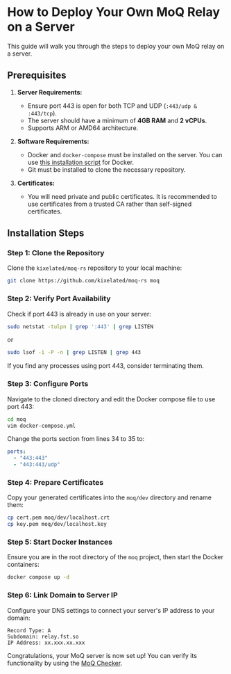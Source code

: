 # How to Deploy Your Own MoQ Relay on a Server

This guide will walk you through the steps to deploy your own MoQ relay on a server.

## Prerequisites

1. **Server Requirements:**
   - Ensure port 443 is open for both TCP and UDP (`:443/udp & :443/tcp`).
   - The server should have a minimum of **4GB RAM** and **2 vCPUs**.
   - Supports ARM or AMD64 architecture.

2. **Software Requirements:**
   - Docker and `docker-compose` must be installed on the server. You can use [this installation script](https://github.com/docker/docker-install) for Docker.
   - Git must be installed to clone the necessary repository.

3. **Certificates:**
   - You will need private and public certificates. It is recommended to use certificates from a trusted CA rather than self-signed certificates.

## Installation Steps

### Step 1: Clone the Repository

Clone the `kixelated/moq-rs` repository to your local machine:

```bash
git clone https://github.com/kixelated/moq-rs moq
```

### Step 2: Verify Port Availability

Check if port 443 is already in use on your server:

```bash
sudo netstat -tulpn | grep ':443' | grep LISTEN
```
or
```bash
sudo lsof -i -P -n | grep LISTEN | grep 443
```

If you find any processes using port 443, consider terminating them.

### Step 3: Configure Ports

Navigate to the cloned directory and edit the Docker compose file to use port 443:

```bash
cd moq
vim docker-compose.yml
```

Change the ports section from lines 34 to 35 to:

```yaml
ports:
  - "443:443"
  - "443:443/udp"
```

### Step 4: Prepare Certificates

Copy your generated certificates into the `moq/dev` directory and rename them:

```bash
cp cert.pem moq/dev/localhost.crt
cp key.pem moq/dev/localhost.key
```

### Step 5: Start Docker Instances

Ensure you are in the root directory of the `moq` project, then start the Docker containers:

```bash
docker compose up -d
```

### Step 6: Link Domain to Server IP

Configure your DNS settings to connect your server's IP address to your domain:

```
Record Type: A
Subdomain: relay.fst.so
IP Address: xx.xxx.xx.xxx
```

Congratulations, your MoQ server is now set up! You can verify its functionality by using the [MoQ Checker](https://nestri.pages.dev/moq/checker).